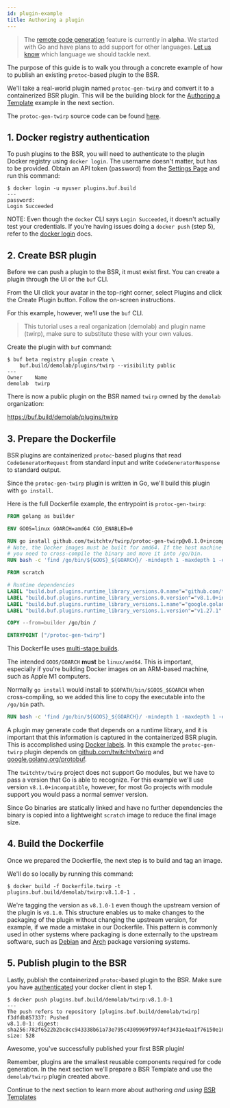```yaml
---
id: plugin-example
title: Authoring a plugin
---
```


> The [remote code generation](/bsr/remote-generation/overview) feature is
> currently in **alpha**. We started with Go and have plans to add support for
> other languages. [Let us know](/contact.md) which language we should tackle
> next.

The purpose of this guide is to walk you through a concrete example of how to
publish an existing `protoc`-based plugin to the BSR.

We'll take a real-world plugin named `protoc-gen-twirp` and convert it to a
containerized BSR plugin. This will be the building block for the
[Authoring a Template](template-example.md) example in the next section.

The `protoc-gen-twirp` source code can be found
[here](https://github.com/twitchtv/twirp/tree/main/protoc-gen-twirp).

## 1. Docker registry authentication

To push plugins to the BSR, you will need to authenticate to the plugin Docker
registry using `docker login`. The username doesn't matter, but has to be
provided. Obtain an API token (password) from the
[Settings Page](https://buf.build/settings/user) and run this command:

```terminal
$ docker login -u myuser plugins.buf.build
---
password:
Login Succeeded
```

NOTE: Even though the `docker` CLI says `Login Succeeded`, it doesn't actually
test your credentials. If you're having issues doing a `docker push` (step 5),
refer to the
[docker login](https://docs.docker.com/engine/reference/commandline/login/)
docs.

## 2. Create BSR plugin

Before we can push a plugin to the BSR, it must exist first. You can create a
plugin through the UI or the `buf` CLI.

From the UI click your avatar in the top-right corner, select Plugins and click
the Create Plugin button. Follow the on-screen instructions.

For this example, however, we'll use the `buf` CLI.

> This tutorial uses a real organization (demolab) and plugin name (twirp), make
> sure to substitute these with your own values.

Create the plugin with `buf` command:

```terminal
$ buf beta registry plugin create \
    buf.build/demolab/plugins/twirp --visibility public
---
Owner    Name
demolab  twirp
```

There is now a public plugin on the BSR named `twirp` owned by the `demolab`
organization:

https://buf.build/demolab/plugins/twirp

## 3. Prepare the Dockerfile

BSR plugins are containerized `protoc`-based plugins that read
`CodeGeneratorRequest` from standard input and write `CodeGeneratorResponse` to
standard output.

Since the `protoc-gen-twirp` plugin is written in Go, we'll build this plugin
with `go install`.

Here is the full Dockerfile example, the entrypoint is `protoc-gen-twirp`:

```Dockerfile title="Dockerfile.twirp"
FROM golang as builder

ENV GOOS=linux GOARCH=amd64 CGO_ENABLED=0

RUN go install github.com/twitchtv/twirp/protoc-gen-twirp@v8.1.0+incompatible
# Note, the Docker images must be built for amd64. If the host machine architecture is not amd64
# you need to cross-compile the binary and move it into /go/bin.
RUN bash -c 'find /go/bin/${GOOS}_${GOARCH}/ -mindepth 1 -maxdepth 1 -exec mv {} /go/bin \;'

FROM scratch

# Runtime dependencies
LABEL "build.buf.plugins.runtime_library_versions.0.name"="github.com/twitchtv/twirp"
LABEL "build.buf.plugins.runtime_library_versions.0.version"="v8.1.0+incompatible"
LABEL "build.buf.plugins.runtime_library_versions.1.name"="google.golang.org/protobuf"
LABEL "build.buf.plugins.runtime_library_versions.1.version"="v1.27.1"

COPY --from=builder /go/bin /

ENTRYPOINT ["/protoc-gen-twirp"]
```

This Dockerfile uses
[multi-stage builds](https://docs.docker.com/develop/develop-images/multistage-build/).

The intended `GOOS/GOARCH` **must** be `linux/amd64`. This is important,
especially if you're building Docker images on an ARM-based machine, such as
Apple M1 computers.

Normally `go install` would install to `$GOPATH/bin/$GOOS_$GOARCH` when
cross-compiling, so we added this line to copy the executable into the `/go/bin`
path.

```Dockerfile
RUN bash -c 'find /go/bin/${GOOS}_${GOARCH}/ -mindepth 1 -maxdepth 1 -exec mv {} /go/bin \;'
```

A plugin may generate code that depends on a runtime library, and it is
important that this information is captured in the containerized BSR plugin.
This is accomplished using
[Docker labels](https://docs.docker.com/config/labels-custom-metadata/). In this
example the `protoc-gen-twirp` plugin depends on
[github.com/twitchtv/twirp](https://github.com/twitchtv/twirp) and
[google.golang.org/protobuf](https://google.golang.org/protobuf).

The `twitchtv/twirp` project does not support Go modules, but we have to pass a
version that Go is able to recognize. For this example we'll use version
`v8.1.0+incompatible`, however, for most Go projects with module support you
would pass a normal semver version.

Since Go binaries are statically linked and have no further dependencies the
binary is copied into a lightweight `scratch` image to reduce the final image
size.

## 4. Build the Dockerfile

Once we prepared the Dockerfile, the next step is to build and tag an image.

We'll do so locally by running this command:

```terminal
$ docker build -f Dockerfile.twirp -t plugins.buf.build/demolab/twirp:v8.1.0-1 .
```

We're tagging the version as `v8.1.0-1` even though the upstream version of the
plugin is `v8.1.0`. This structure enables us to make changes to the packaging
of the plugin without changing the upstream version, for example, if we made a
mistake in our Dockerfile. This pattern is commonly used in other systems where
packaging is done externally to the upstream software, such as
[Debian](https://www.debian.org/doc/debian-policy/ch-controlfields.html#version)
and
[Arch](https://wiki.archlinux.org/title/Arch_package_guidelines#Package_versioning)
package versioning systems.

## 5. Publish plugin to the BSR

Lastly, publish the containerized `protoc`-based plugin to the BSR. Make sure
you have [authenticated](#1-docker-registry-authentication) your docker client
in step 1.

```terminal
$ docker push plugins.buf.build/demolab/twirp:v8.1.0-1
---
The push refers to repository [plugins.buf.build/demolab/twirp]
f3dfdb857337: Pushed
v8.1.0-1: digest: sha256:782f6522b2bc8cc943338b61a73e795c4309969f9974ef3431e4aa1f76150e16 size: 528
```

Awesome, you've successfully published your first BSR plugin!

Remember, plugins are the smallest reusable components required for code
generation. In the next section we'll prepare a BSR Template and use the
`demolab/twirp` plugin created above.

Continue to the next section to learn more about authoring _and using_
[BSR Templates](template-example.md)
